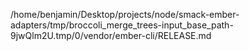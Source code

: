 /home/benjamin/Desktop/projects/node/smack-ember-adapters/tmp/broccoli_merge_trees-input_base_path-9jwQlm2U.tmp/0/vendor/ember-cli/RELEASE.md